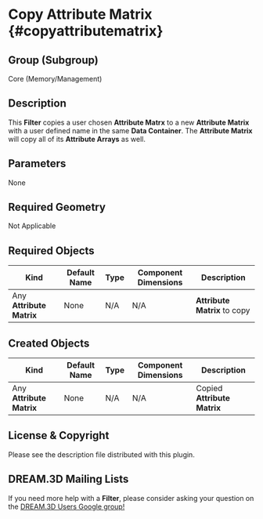 Copy Attribute Matrix {#copyattributematrix}
=============

## Group (Subgroup) ##
Core (Memory/Management)

## Description ##
This **Filter** copies a user chosen **Attribute Matrx** to a new **Attribute Matrix** with a user defined name in the same **Data Container**. The **Attribute Matrix** will copy all of its **Attribute Arrays** as well.

## Parameters ##
None

## Required Geometry ##
Not Applicable

## Required Objects ##
| Kind | Default Name | Type | Component Dimensions | Description |
|------|--------------|-------------|---------|-----|
| Any **Attribute Matrix** | None | N/A | N/A | **Attribute Matrix** to copy |

## Created Objects ##
| Kind | Default Name | Type | Component Dimensions | Description |
|------|--------------|-------------|---------|-----|
| Any **Attribute Matrix** | None | N/A | N/A | Copied **Attribute Matrix** |

## License & Copyright ##

Please see the description file distributed with this plugin.

## DREAM.3D Mailing Lists ##

If you need more help with a **Filter**, please consider asking your question on the [DREAM.3D Users Google group!](https://groups.google.com/forum/?hl=en#!forum/dream3d-users)


